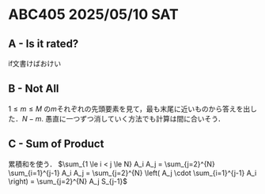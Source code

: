 # ABC405 2025/05/10 SAT
## A - Is it rated?
if文書けばおけい
## B -  Not All 
$1 \leq m \leq M$ の$m$それぞれの先頭要素を見て，最も末尾に近いものから答えを出した．$N-m$.
愚直に一つずつ消していく方法でも計算は間に合いそう．
## C - Sum of Product
累積和を使う．
$\sum_{1 \le i < j \le N} A_i A_j = \sum_{j=2}^{N} \sum_{i=1}^{j-1} A_i A_j = \sum_{j=2}^{N} \left( A_j \cdot \sum_{i=1}^{j-1} A_i \right) = \sum_{j=2}^{N} A_j S_{j-1}$
